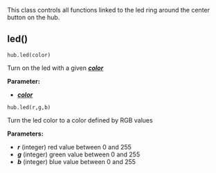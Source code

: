 
This class controls all functions linked to the led ring around the center button on the hub.

## led()
```
hub.led(color)
```
Turn on the led with a given [___color___](data_types.md#color)

__Parameter:__

*  [___color___](data_types.md#color)


``` 
hub.led(r,g,b)
```

Turn the led color to a color defined by RGB values

__Parameters:__  

*  ___r___ (integer) red value between 0 and 255
*  ___g___ (integer) green value between 0 and 255
*  ___b___ (integer) blue value between 0 and 255


 

